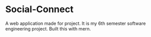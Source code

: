 # Social-Connect
A web application made for project.
It is my 6th semester software engineering project.
Built this with mern.

